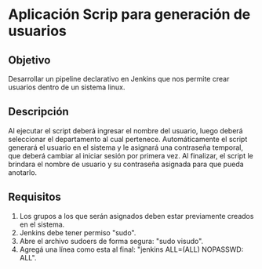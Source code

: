 # Aplicación Scrip para generación de usuarios

## Objetivo
Desarrollar un pipeline declarativo en Jenkins que nos permite crear usuarios dentro 
de un sistema linux.

## Descripción
Al ejecutar el script deberá ingresar el nombre del usuario, luego deberá seleccionar el 
departamento al cual pertenece.
Automáticamente el script generará el usuario en el sistema y le asignará una contraseña 
temporal, que deberá cambiar al iniciar sesión por primera vez.
Al finalizar, el script le brindara el nombre de usuario y su contraseña asignada para que
pueda anotarlo.

## Requisitos
1) Los grupos a los que serán asignados deben estar previamente creados en el sistema.
2) Jenkins debe tener permiso "sudo".
3) Abre el archivo sudoers de forma segura: "sudo visudo".
4) Agregá una línea como esta al final: "jenkins ALL=(ALL) NOPASSWD: ALL".

